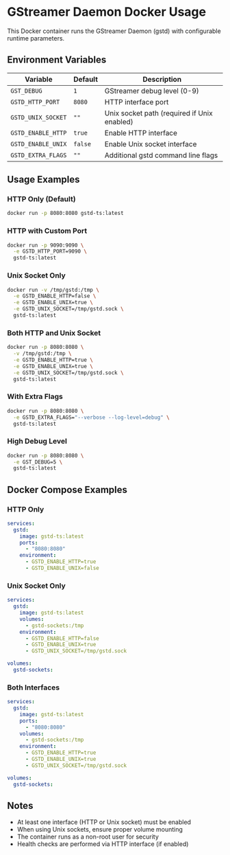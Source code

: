 # GStreamer Daemon Docker Usage

This Docker container runs the GStreamer Daemon (gstd) with configurable runtime parameters.

## Environment Variables

| Variable           | Default | Description                                 |
| ------------------ | ------- | ------------------------------------------- |
| `GST_DEBUG`        | `1`     | GStreamer debug level (0-9)                 |
| `GSTD_HTTP_PORT`   | `8080`  | HTTP interface port                         |
| `GSTD_UNIX_SOCKET` | `""`    | Unix socket path (required if Unix enabled) |
| `GSTD_ENABLE_HTTP` | `true`  | Enable HTTP interface                       |
| `GSTD_ENABLE_UNIX` | `false` | Enable Unix socket interface                |
| `GSTD_EXTRA_FLAGS` | `""`    | Additional gstd command line flags          |

## Usage Examples

### HTTP Only (Default)

```bash
docker run -p 8080:8080 gstd-ts:latest
```

### HTTP with Custom Port

```bash
docker run -p 9090:9090 \
  -e GSTD_HTTP_PORT=9090 \
  gstd-ts:latest
```

### Unix Socket Only

```bash
docker run -v /tmp/gstd:/tmp \
  -e GSTD_ENABLE_HTTP=false \
  -e GSTD_ENABLE_UNIX=true \
  -e GSTD_UNIX_SOCKET=/tmp/gstd.sock \
  gstd-ts:latest
```

### Both HTTP and Unix Socket

```bash
docker run -p 8080:8080 \
  -v /tmp/gstd:/tmp \
  -e GSTD_ENABLE_HTTP=true \
  -e GSTD_ENABLE_UNIX=true \
  -e GSTD_UNIX_SOCKET=/tmp/gstd.sock \
  gstd-ts:latest
```

### With Extra Flags

```bash
docker run -p 8080:8080 \
  -e GSTD_EXTRA_FLAGS="--verbose --log-level=debug" \
  gstd-ts:latest
```

### High Debug Level

```bash
docker run -p 8080:8080 \
  -e GST_DEBUG=5 \
  gstd-ts:latest
```

## Docker Compose Examples

### HTTP Only

```yaml
services:
  gstd:
    image: gstd-ts:latest
    ports:
      - "8080:8080"
    environment:
      - GSTD_ENABLE_HTTP=true
      - GSTD_ENABLE_UNIX=false
```

### Unix Socket Only

```yaml
services:
  gstd:
    image: gstd-ts:latest
    volumes:
      - gstd-sockets:/tmp
    environment:
      - GSTD_ENABLE_HTTP=false
      - GSTD_ENABLE_UNIX=true
      - GSTD_UNIX_SOCKET=/tmp/gstd.sock

volumes:
  gstd-sockets:
```

### Both Interfaces

```yaml
services:
  gstd:
    image: gstd-ts:latest
    ports:
      - "8080:8080"
    volumes:
      - gstd-sockets:/tmp
    environment:
      - GSTD_ENABLE_HTTP=true
      - GSTD_ENABLE_UNIX=true
      - GSTD_UNIX_SOCKET=/tmp/gstd.sock

volumes:
  gstd-sockets:
```

## Notes

- At least one interface (HTTP or Unix socket) must be enabled
- When using Unix sockets, ensure proper volume mounting
- The container runs as a non-root user for security
- Health checks are performed via HTTP interface (if enabled)
